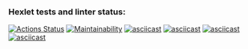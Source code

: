 ### Hexlet tests and linter status:
[![Actions Status](https://github.com/sklyuev-v/python-project-49/workflows/hexlet-check/badge.svg)](https://github.com/sklyuev-v/python-project-49/actions)
[![Maintainability](https://api.codeclimate.com/v1/badges/d2a2164274aa7a552fb5/maintainability)](https://codeclimate.com/github/sklyuev-v/python-project-49/maintainability)
[![asciicast](https://asciinema.org/a/Gc7F31zIYEGntlYyMhnqJSMx6.svg)](https://asciinema.org/a/Gc7F31zIYEGntlYyMhnqJSMx6)
[![asciicast](https://asciinema.org/a/YmxDbMknJ9ixY7YDtWqnRE4E4.svg)](https://asciinema.org/a/YmxDbMknJ9ixY7YDtWqnRE4E4)
[![asciicast](https://asciinema.org/a/GhKvttn5f1LCt86P0GsaqnZks.svg)](https://asciinema.org/a/GhKvttn5f1LCt86P0GsaqnZks)
[![asciicast](https://asciinema.org/a/6vEyjTYYdDd4qXY5OflfrH93m.svg)](https://asciinema.org/a/6vEyjTYYdDd4qXY5OflfrH93m)
